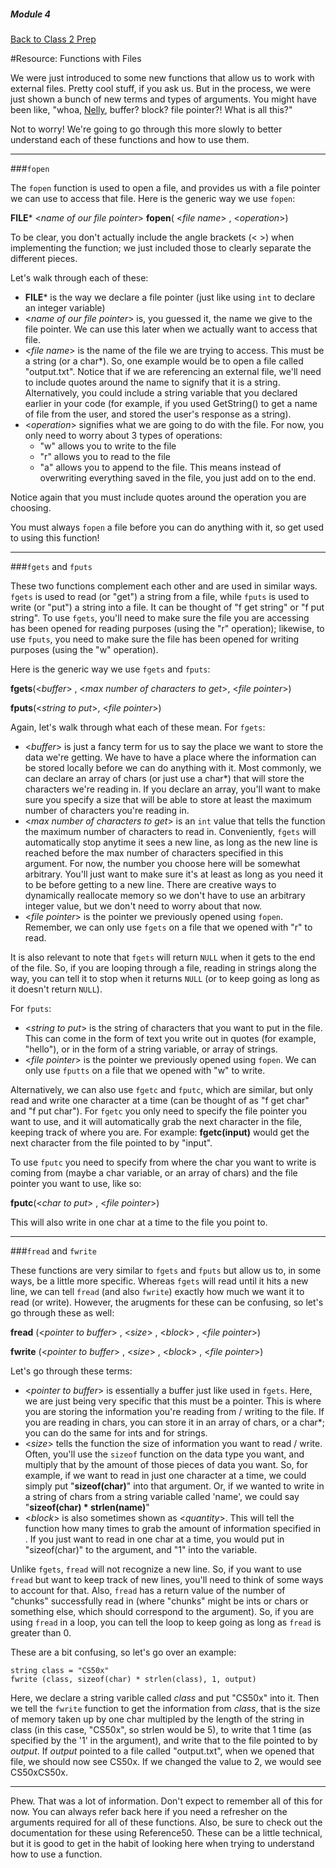 ##### Module 4

[Back to Class 2 Prep](../../class2-prep##files-hex)

#Resource: Functions with Files

We were just introduced to some new functions that allow us to work with external files. Pretty cool stuff, if you ask us. But in the process, we were just shown a bunch of new terms and types of arguments. You might have been like, "whoa, <a href="https://www.youtube.com/watch?v=Y5qKNlcUwKs" target="_blank">Nelly</a>, buffer? block? file pointer?! What is all this?" 

Not to worry! We're going to go through this more slowly to better understand each of these functions and how to use them. 
***
###`fopen`

The `fopen` function is used to open a file, and provides us with a file pointer we can use to access that file. Here is the generic way we use `fopen`:

**FILE*** <_name of our file pointer_> __fopen__( <_file name_> , <_operation_>)

To be clear, you don't actually include the angle brackets (< >) when implementing the function; we just included those to clearly separate the different pieces.

Let's walk through each of these:
* **FILE*** is the way we declare a file pointer (just like using `int` to declare an integer variable)
* <_name of our file pointer_> is, you guessed it, the name we give to the file pointer. We can use this later when we actually want to access that file. 
* <_file name_> is the name of the file we are trying to access. This must be a string (or a char*). So, one example would be to open a file called "output.txt". Notice that if we are referencing an external file, we'll need to include quotes around the name to signify that it is a string. Alternatively, you could include a string variable that you declared earlier in your code (for example, if you used GetString() to get a name of file from the user, and stored the user's response as a string).
* <_operation_> signifies what we are going to do with the file. For now, you only need to worry about 3 types of operations:
  * "w" allows you to write to the file
  * "r" allows you to read to the file
  * "a" allows you to append to the file. This means instead of overwriting everything saved in the file, you just add on to the end.

Notice again that you must include quotes around the operation you are choosing.

You must always `fopen` a file before you can do anything with it, so get used to using this function!
***
###`fgets` and `fputs`

These two functions complement each other and are used in similar ways. `fgets` is used to read (or "get") a string from a file, while `fputs` is used to write (or "put") a string into a file. It can be thought of "f get string" or "f put string". To use `fgets`, you'll need to make sure the file you are accessing has been opened for reading purposes (using the "r" operation); likewise, to use `fputs`, you need to make sure the file has been opened for writing purposes (using the "w" operation). 

Here is the generic way we use `fgets` and `fputs`:

__fgets__(<_buffer_> , <_max number of characters to get_>, <_file pointer_>)
  
__fputs__(<_string to put_>, <_file pointer_>)

Again, let's walk through what each of these mean. For `fgets`:
* <_buffer_> is just a fancy term for us to say the place we want to store the data we're getting. We have to have a place where the information can be stored locally before we can do anything with it. Most commonly, we can declare an array of chars (or just use a char*) that will store the characters we're reading in. If you declare an array, you'll want to make sure you specify a size that will be able to store at least the maximum number of characters you're reading in. 
* <_max number of characters to get_> is an `int` value that tells the function the maximum number of characters to read in. Conveniently, `fgets` will automatically stop anytime it sees a new line, as long as the new line is reached before the max number of characters specified in this argument. For now, the number you choose here will be somewhat arbitrary. You'll just want to make sure it's at least as long as you need it to be before getting to a new line. There are creative ways to dynamically reallocate memory so we don't have to use an arbitrary integer value, but we don't need to worry about that now.
* <_file pointer_> is the pointer we previously opened using `fopen`. Remember, we can only use `fgets` on a file that we opened with "r" to read.

It is also relevant to note that `fgets` will return `NULL` when it gets to the end of the file. So, if you are looping through a file, reading in strings along the way, you can tell it to stop when it returns `NULL` (or to keep going as long as it doesn't return `NULL`). 

For `fputs`:
* <_string to put_> is the string of characters that you want to put in the file. This can come in the form of text you write out in quotes (for example, "hello"), or in the form of a string variable, or array of strings.
* <_file pointer_> is the pointer we previously opened using `fopen`. We can only use `fputts` on a file that we opened with "w" to write.

Alternatively, we can also use `fgetc` and `fputc`, which are similar, but only read and write one character at a time (can be thought of as "f get char" and "f put char"). For `fgetc` you only need to specify the file pointer you want to use, and it will automatically grab the next character in the file, keeping track of where you are. For example: __fgetc(input)__ would get the next character from the file pointed to by "input".

To use `fputc` you need to specify from where the char you want to write is coming from (maybe a char variable, or an array of chars) and the file pointer you want to use, like so:

__fputc__(<_char to put_> , <_file pointer_>)

This will also write in one char at a time to the file you point to. 
***
###`fread` and `fwrite`

These functions are very similar to `fgets` and `fputs` but allow us to, in some ways, be a little more specific. Whereas `fgets` will read until it hits a new line, we can tell `fread` (and also `fwrite`) exactly how much we want it to read (or write). However, the arugments for these can be confusing, so let's go through these as well:

__fread__ (<_pointer to buffer_> , <_size_> , <_block_> , <_file pointer_>)

__fwrite__ (<_pointer to buffer_> , <_size_> , <_block_> , <_file pointer_>)

Let's go through these terms:
* <_pointer to buffer_> is essentially a buffer just like used in `fgets`. Here, we are just being very specific that this must be a pointer. This is where you are storing the information you're reading from / writing to the file. If you are reading in chars, you can store it in an array of chars, or a char*; you can do the same for ints and for strings. 
* <_size_> tells the function the size of information you want to read / write. Often, you'll use the `sizeof` function on the data type you want, and multiply that by the amount of those pieces of data you want. So, for example, if we want to read in just one character at a time, we could simply put "__sizeof(char)__" into that argument. Or, if we wanted to write in a string of chars from a string variable called 'name', we could say "__sizeof(char) * strlen(name)__"
* <_block_> is also sometimes shown as <_quantity_>. This will tell the function how many times to grab the amount of information specified in <size>. If you just want to read in one char at a time, you would put in "sizeof(char)" to the <size> argument, and "1" into the <block> variable. 

Unlike `fgets`, `fread` will not recognize a new line. So, if you want to use `fread` but want to keep track of new lines, you'll need to think of some ways to account for that. Also, `fread` has a return value of the number of "chunks" successfully read in (where "chunks" might be ints or chars or something else, which should correspond to the <block> argument). So, if you are using `fread` in a loop, you can tell the loop to keep going as long as `fread` is greater than 0.

These are a bit confusing, so let's go over an example:

```
string class = "CS50x"
fwrite (class, sizeof(char) * strlen(class), 1, output)
```
Here, we declare a string varible called _class_ and put "CS50x" into it. Then we tell the `fwrite` function to get the information from _class_, that is the size of memory taken up by one char multipled by the length of the string in class (in this case, "CS50x", so strlen would be 5), to write that 1 time (as specified by the '1' in the <block> argument), and write that to the file pointed to by _output_. If _output_ pointed to a file called "output.txt", when we opened that file, we should now see CS50x. If we changed the <block> value to 2, we would see CS50xCS50x. 
***
Phew. That was a lot of information. Don't expect to remember all of this for now. You can always refer back here if you need a refresher on the arguments required for all of these functions. Also, be sure to check out the documentation for these using Reference50. These can be a little technical, but it is good to get in the habit of looking here when trying to understand how to use a function. 
